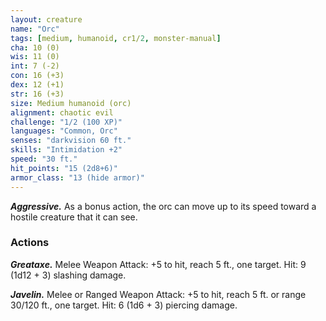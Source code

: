 ```yaml
---
layout: creature
name: "Orc"
tags: [medium, humanoid, cr1/2, monster-manual]
cha: 10 (0)
wis: 11 (0)
int: 7 (-2)
con: 16 (+3)
dex: 12 (+1)
str: 16 (+3)
size: Medium humanoid (orc)
alignment: chaotic evil
challenge: "1/2 (100 XP)"
languages: "Common, Orc"
senses: "darkvision 60 ft."
skills: "Intimidation +2"
speed: "30 ft."
hit_points: "15 (2d8+6)"
armor_class: "13 (hide armor)"
---
```


***Aggressive.*** As a bonus action, the orc can move up to its speed toward a hostile creature that it can see.

### Actions

***Greataxe.*** Melee Weapon Attack: +5 to hit, reach 5 ft., one target. Hit: 9 (1d12 + 3) slashing damage.

***Javelin.*** Melee or Ranged Weapon Attack: +5 to hit, reach 5 ft. or range 30/120 ft., one target. Hit: 6 (1d6 + 3) piercing damage.
